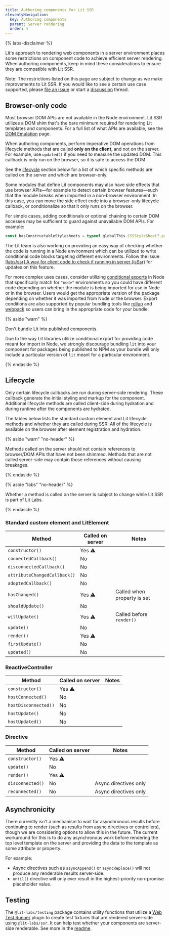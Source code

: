 ```yaml
---
title: Authoring components for Lit SSR
eleventyNavigation:
  key: Authoring components
  parent: Server rendering
  order: 4
---
```


{% labs-disclaimer %}

Lit's approach to rendering web components in a server environment places some restrictions on component code to achieve efficient server rendering. When authoring components, keep in mind these considerations to ensure they are compatible with Lit SSR.

Note: The restrictions listed on this page are subject to change as we make improvements to Lit SSR. If you would like to see a certain use case supported, please [file an issue](https://github.com/lit/lit/issues/new/choose) or start a [discussion](https://github.com/lit/lit/discussions) thread.

## Browser-only code

Most browser DOM APIs are not available in the Node environment. Lit SSR utilizes a DOM shim that's the bare minimum required for rendering Lit templates and components. For a full list of what APIs are available, see the [DOM Emulation](/docs/ssr/dom-emulation) page.

When authoring components, perform imperative DOM operations from lifecycle methods that are called **only on the client**, and not on the server. For example, use `updated()` if you need to measure the updated DOM. This callback is only run on the browser, so it is safe to access the DOM.

See the [lifecycle](#lifecycle) section below for a list of which specific methods are called on the server and which are browser-only.

Some modules that define Lit components may also have side effects that use browser APIs—for example to detect certain browser features—such that the module breaks when imported in a non-browser environment. In this case, you can move the side effect code into a browser-only lifecycle callback, or conditionalize so that it only runs on the browser.

For simple cases, adding conditionals or optional chaining to certain DOM accesses may be sufficient to guard against unavailable DOM APIs. For example:

```js
const hasConstructableStylesheets = typeof globalThis.CSSStyleSheet?.prototype.replaceSync === 'function';
```

The Lit team is also working on providing an easy way of checking whether the code is running in a Node environment which can be utilized to write conditional code blocks targeting different environments. Follow the issue [[labs/ssr] A way for client code to check if running in server (isSsr)](https://github.com/lit/lit/issues/3158) for updates on this feature.

For more complex uses cases, consider utilizing [conditional exports](https://nodejs.org/api/packages.html#conditional-exports) in Node that specifically match for `"node"` environments so you could have different code depending on whether the module is being imported for use in Node or in the browser. Users would get the appropriate version of the package depending on whether it was imported from Node or the browser. Export conditions are also supported by popular bundling tools like [rollup](https://github.com/rollup/plugins/tree/master/packages/node-resolve#exportconditions) and [webpack](https://webpack.js.org/configuration/resolve/#resolveconditionnames) so users can bring in the appropriate code for your bundle.

{% aside "warn" %}

Don't bundle Lit into published components.

Due to the way Lit libraries utilize conditional export for providing code meant for import in Node, we strongly discourage bundling `lit` into your component for packages being published to NPM as your bundle will only include a particular version of `lit` meant for a particular environment.

{% endaside %}

## Lifecycle

Only certain lifecycle callbacks are run during server-side rendering. These callback generate the initial styling and markup for the component. Additional lifecycle methods are called client-side during hydration and during runtime after the components are hydrated.

The tables below lists the standard custom element and Lit lifecycle methods and whether they are called during SSR. All of the lifecycle is available on the browser after element registration and hydration.

{% aside "warn" "no-header" %}

Methods called on the server should not contain references to browser/DOM APIs that have not been shimmed. Methods that are not called server-side may contain those references without causing breakages.

{% endaside %}

{% aside "labs" "no-header" %}

Whether a method is called on the server is subject to change while Lit SSR is part of Lit Labs.

{% endaside %}

<!-- TODO(augustinekim) Replace emoji with appropriate icon -->
### Standard custom element and LitElement
| Method | Called on server | Notes |
|-|-|-|
| `constructor()` | Yes ⚠️ | |
| `connectedCallback()` | No | |
| `disconnectedCallback()` | No | |
| `attributeChangedCallback()` | No | |
| `adoptedCallback()` | No | |
| `hasChanged()` | Yes ⚠️ | Called when property is set |
| `shouldUpdate()` | No | |
| `willUpdate()` | Yes ⚠️ | Called before `render()` |
| `update()` | No | |
| `render()` | Yes ⚠️ | |
| `firstUpdate()` | No | |
| `updated()` | No | |

### ReactiveController
| Method | Called on server | Notes |
|-|-|-|
| `constructor()` | Yes ⚠️ | |
| `hostConnected()` | No | |
| `hostDisconnected()` | No | |
| `hostUpdate()` | No | |
| `hostUpdated()` | No | |

### Directive
| Method | Called on server | Notes |
|-|-|-|
| `constructor()` | Yes ⚠️ | |
| `update()` | No | |
| `render()` | Yes ⚠️ | |
| `disconnected()` | No | Async directives only |
| `reconnected()` | No | Async directives only |

## Asynchronicity

There currently isn't a mechanism to wait for asynchronous results before continuing to render (such as results from async directives or controllers), though we are considering options to allow this in the future. The current workaround for this is to do any asynchronous work before rendering the top level template on the server and providing the data to the template as some attribute or property.

For example:
 - Async directives such as `asyncAppend()` or `asyncReplace()` will not produce any renderable results server-side.
 - `until()` directive will only ever result in the highest-priority non-promise placeholder value.

## Testing

The `@lit-labs/testing` package contains utility functions that utilize a [Web Test Runner](https://modern-web.dev/docs/test-runner/overview/) plugin to create test fixtures that are rendered server-side using `@lit-labs/ssr`. It can help test whether your components are server-side renderable. See more in the [readme](https://github.com/lit/lit/tree/main/packages/labs/testing#readme).
